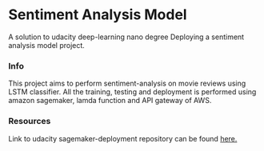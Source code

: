 # Sentiment Analysis Model
  
A solution to udacity deep-learning nano degree Deploying a sentiment analysis model project. 

### Info
This project aims to perform sentiment-analysis on movie reviews using LSTM classifier. All the training, testing and deployment is performed using amazon sagemaker, lamda function and API gateway of AWS. 

### Resources
Link to udacity sagemaker-deployment repository can be found [here.](https://github.com/udacity/sagemaker-deployment)
